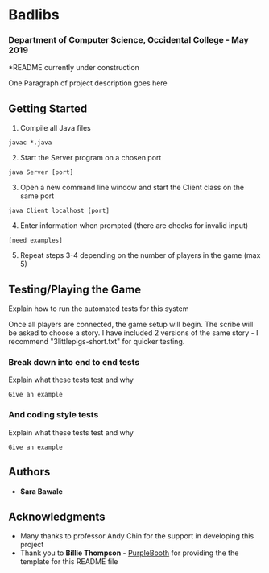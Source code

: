 # Badlibs
### Department of Computer Science, Occidental College - May 2019

*README currently under construction

One Paragraph of project description goes here


## Getting Started

1. Compile all Java files

```
javac *.java
```

2. Start the Server program on a chosen port

```
java Server [port]
```

3. Open a new command line window and start the Client class on the same port

```
java Client localhost [port]
```

4. Enter information when prompted (there are checks for invalid input)

```
[need examples]
```

5. Repeat steps 3-4 depending on the number of players in the game (max 5)


## Testing/Playing the Game

Explain how to run the automated tests for this system

Once all players are connected, the game setup will begin. The scribe will be asked to choose a story. I have included 2 versions of the same story - I recommend "3littlepigs-short.txt" for quicker testing.

### Break down into end to end tests

Explain what these tests test and why

```
Give an example
```

### And coding style tests

Explain what these tests test and why

```
Give an example
```


## Authors

* **Sara Bawale**


## Acknowledgments

* Many thanks to professor Andy Chin for the support in developing this project
* Thank you to **Billie Thompson** - [PurpleBooth](https://github.com/PurpleBooth) for providing the the template for this README file
